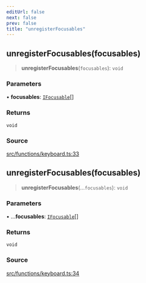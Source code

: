 ```yaml
---
editUrl: false
next: false
prev: false
title: "unregisterFocusables"
---
```


## unregisterFocusables(focusables)

> **unregisterFocusables**(`focusables`): `void`

### Parameters

• **focusables**: [`IFocusable`](/api/interfaces/ifocusable/)[]

### Returns

`void`

### Source

[src/functions/keyboard.ts:33](https://github.com/relishinc/dill-pixel/blob/543438455c9a47928084300159416186c2aa1095/src/functions/keyboard.ts#L33)

## unregisterFocusables(focusables)

> **unregisterFocusables**(...`focusables`): `void`

### Parameters

• ...**focusables**: [`IFocusable`](/api/interfaces/ifocusable/)[]

### Returns

`void`

### Source

[src/functions/keyboard.ts:34](https://github.com/relishinc/dill-pixel/blob/543438455c9a47928084300159416186c2aa1095/src/functions/keyboard.ts#L34)
